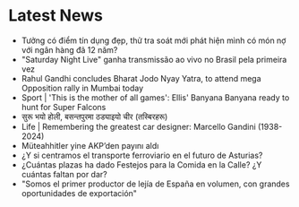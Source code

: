 # Latest News
-  Tưởng có điểm tín dụng đẹp, thử tra soát mới phát hiện mình có món nợ với ngân hàng đã 12 năm?
-  "Saturday Night Live" ganha transmissão ao vivo no Brasil pela primeira vez
-  Rahul Gandhi concludes Bharat Jodo Nyay Yatra, to attend mega Opposition rally in Mumbai today
-  Sport | 'This is the mother of all games': Ellis' Banyana Banyana ready to hunt for Super Falcons
-  सुरू भयो होली, बसन्तपुरमा ठड्याइयो चीर (तस्बिरहरू)
-  Life | Remembering the greatest car designer: Marcello Gandini (1938-2024)
-  Müteahhitler yine AKP’den payını aldı
-  ¿Y si centramos el transporte ferroviario en el futuro de Asturias?
-  ¿Cuántas plazas ha dado Festejos para la Comida en la Calle? ¿Y cuántas faltan por dar?
-  "Somos el primer productor de lejía de España en volumen, con grandes oportunidades de exportación"
